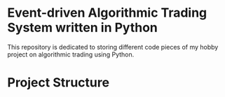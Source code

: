 # Event-driven Algorithmic Trading System written in Python

This repository is dedicated to storing different code pieces of my hobby project on algorithmic trading using Python.

# Project Structure
